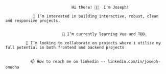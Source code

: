 
                                 Hi there! 👋🤓  I'm Joseph!

                👀 I’m interested in building interactive, robust, clean and responsive projects.
                
                
                             🌱 I’m currently learning Vue and TDD.
               
             💞️ I’m looking to collaborate on projects where i utilize my full potential in both frontend and backend projects
 
 
               📫 How to reach me on linkedin -- linkedin.com/in/joseph-onuoha

<!---
sly18Peso4all/sly18Peso4all is a ✨ special ✨ repository because its `README.md` (this file) appears on your GitHub profile.
You can click the Preview link to take a look at your changes.
--->
